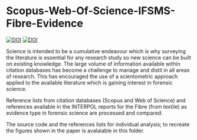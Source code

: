 # Scopus-Web-Of-Science-IFSMS-Fibre-Evidence
[![DOI](https://zenodo.org/badge/265857204.svg)](https://zenodo.org/badge/latestdoi/265857204)
[![DOI](https://zenodo.org/badge/DOI/10.5281/zenodo.4610543.svg)](https://doi.org/10.5281/zenodo.4610543)

Science is intended to be a cumulative endeavour which is why surveying the literature is essential for any research study so new science can be built on existing knowledge. The large volume of information available within citation databases has become a challenge to manage and distil in all areas of research. This has encouraged the use of a scientometric approach applied to the available literature which is gaining interest in forensic science.

Reference lists from citation databases (Scopus and Web of Science) and references available in the INTERPOL reports for the Fibre (from textile) as evidence type in forensic science are processed and compared.

The source code and the references lists for individual analysis; to recreate  the figures shown in the paper is avalaiable in this folder.

